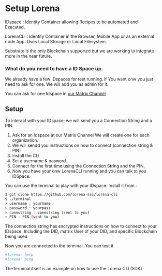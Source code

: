 # Setup Lorena

IDspace : Identity Container allowing Recipes to be automated and Executed.

LorenaCLI : Identity Container in the Browser, Mobile App or as an external node App. Uses Local Storage or Local Filesystem.

Substrate is the only Blockchain supported but we are working to integrate more in the near future.

### What do you need to have a ID Space up.

We already have a few IDspaces for test running. If You want onw you just need to ask for one. We will add you as admin for it.

You can ask for one Idspace in [our Matrix Channel](https://matrix.to/#/!euLDblFPfxcoBjSRBM:matrix.org?via=matrix.org)

## Setup

To interact with your IDspace, we will send you a Connection String and a PIN.

1. Ask for an Idspace at our Matrix Channel We will create one for each organization.
2. We will sendd you instructions on how to connect (connection string & PIN)
3. Install the CLI.
4. Set a username & pasword.
5. Connect for the first time using the Connection String and the PIN.
6. Now you have your onw LorenaCLI running and you can talk to you IDSpace.

You can use the terminal to play with your IDspace. Install it from : 
```bash
$ git clone https://github.com/lorena-ssi/lorena-cli
$ ./terminal
> username : yourname
> password : yourpass
> connstring : connstring (sent to you)
> PIN : PIN (sent to you)
```

The connection string has encrypted instructions on how to connect to your IDspace. Including the DID, matrix User of your DID, and specific Blockchain being used.

Now you are connected to the terminal. You can test it

```bash
#lorena: help
#lorena: ping
```

The terminal itself is an example on how to use the Lorena CLI (SDK)